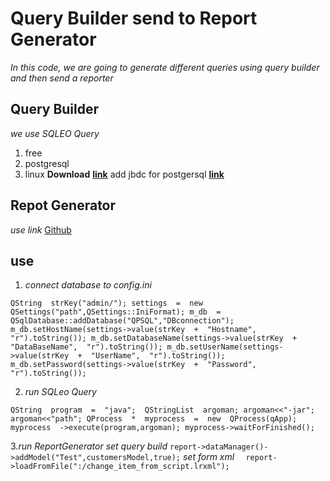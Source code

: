 # Query Builder send to  Report Generator

*In this code, we are going to generate different queries using query builder and then send a reporter*

## Query Builder
*we use SQLEO Query* 
1. free
2. postgresql
3. linux
**Download**
**[link](https://sourceforge.net/projects/sqleo/)**
add jbdc for postgersql
**[link](https://jdbc.postgresql.org/download/postgresql-42.3.4.jar)**

## Repot Generator
 *use link* [Github](https://github.com/HOOSHANKAVOSHBORNA/REPORTGENERATOR)

## use 
1. *connect database to config.ini*

`QString  strKey("admin/");
  settings  =  new  QSettings("path",QSettings::IniFormat);
  m_db  =  QSqlDatabase::addDatabase("QPSQL","DBconnection");
  m_db.setHostName(settings->value(strKey  +  "Hostname", "r").toString());
  m_db.setDatabaseName(settings->value(strKey  +  "DataBaseName",  "r").toString());
  m_db.setUserName(settings->value(strKey  +  "UserName",  "r").toString());
  m_db.setPassword(settings->value(strKey  +  "Password",  "r").toString());`

2. *run SQLeo Query*

`QString  program  =  "java"; 
  QStringList  argoman;
  argoman<<"-jar";
  argoman<<"path";
  QProcess  *  myprocess  =  new  QProcess(qApp);
  myprocess  ->execute(program,argoman);
  myprocess->waitForFinished();`


3.*run ReportGenerator*
		*set query build*
`report->dataManager()->addModel("Test",customersModel,true);`			*set form xml*
`  report->loadFromFile(":/change_item_from_script.lrxml");`

	

